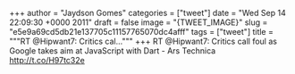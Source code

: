 
+++
author = "Jaydson Gomes"
categories = ["tweet"]
date = "Wed Sep 14 22:09:30 +0000 2011"
draft = false
image = "{TWEET_IMAGE}"
slug = "e5e9a69cd5db21e137705c11157765070dc4afff"
tags = ["tweet"]
title = """RT @Hipwant7: Critics cal..."""
+++
RT @Hipwant7: Critics call foul as Google takes aim at JavaScript with Dart - Ars Technica http://t.co/H97tc32e
